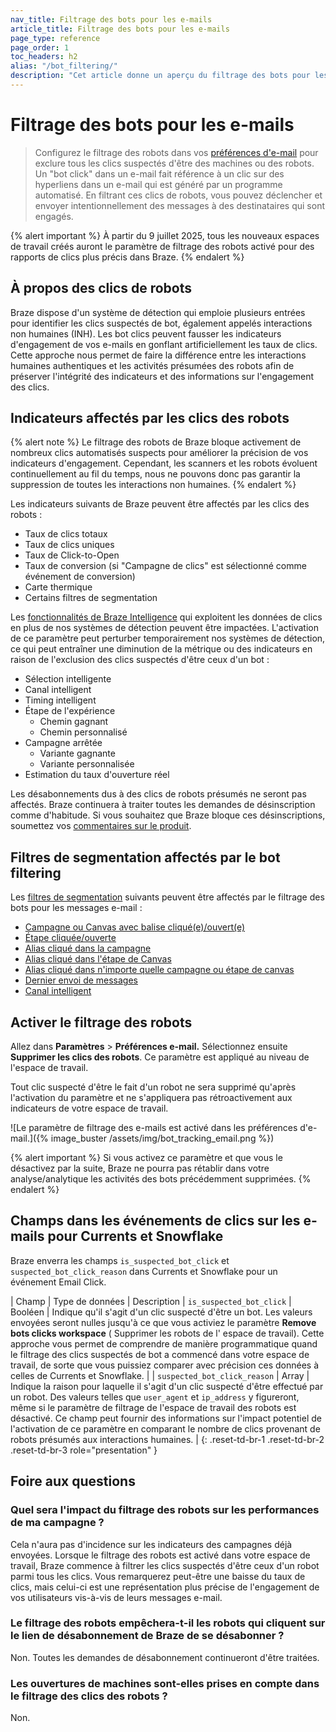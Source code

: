 ```yaml
---
nav_title: Filtrage des bots pour les e-mails
article_title: Filtrage des bots pour les e-mails
page_type: reference
page_order: 1
toc_headers: h2
alias: "/bot_filtering/"
description: "Cet article donne un aperçu du filtrage des bots pour les e-mails."
---
```


# Filtrage des bots pour les e-mails

> Configurez le filtrage des robots dans vos [préférences d'e-mail]({{site.baseurl}}/user_guide/administrative/app_settings/email_settings) pour exclure tous les clics suspectés d'être des machines ou des robots. Un "bot click" dans un e-mail fait référence à un clic sur des hyperliens dans un e-mail qui est généré par un programme automatisé. En filtrant ces clics de robots, vous pouvez déclencher et envoyer intentionnellement des messages à des destinataires qui sont engagés.

{% alert important %}
À partir du 9 juillet 2025, tous les nouveaux espaces de travail créés auront le paramètre de filtrage des robots activé pour des rapports de clics plus précis dans Braze.
{% endalert %}

## À propos des clics de robots

Braze dispose d'un système de détection qui emploie plusieurs entrées pour identifier les clics suspectés de bot, également appelés interactions non humaines (INH). Les bot clics peuvent fausser les indicateurs d'engagement de vos e-mails en gonflant artificiellement les taux de clics. Cette approche nous permet de faire la différence entre les interactions humaines authentiques et les activités présumées des robots afin de préserver l'intégrité des indicateurs et des informations sur l'engagement des clics.

## Indicateurs affectés par les clics des robots

{% alert note %}
Le filtrage des robots de Braze bloque activement de nombreux clics automatisés suspects pour améliorer la précision de vos indicateurs d'engagement. Cependant, les scanners et les robots évoluent continuellement au fil du temps, nous ne pouvons donc pas garantir la suppression de toutes les interactions non humaines.
{% endalert %}

Les indicateurs suivants de Braze peuvent être affectés par les clics des robots :

- Taux de clics totaux
- Taux de clics uniques
- Taux de Click-to-Open
- Taux de conversion (si "Campagne de clics" est sélectionné comme événement de conversion)
- Carte thermique
- Certains filtres de segmentation

Les [fonctionnalités de Braze Intelligence]({{site.baseurl}}/user_guide/brazeai/intelligence) qui exploitent les données de clics en plus de nos systèmes de détection peuvent être impactées. L'activation de ce paramètre peut perturber temporairement nos systèmes de détection, ce qui peut entraîner une diminution de la métrique ou des indicateurs en raison de l'exclusion des clics suspectés d'être ceux d'un bot :

- Sélection intelligente
- Canal intelligent
- Timing intelligent
- Étape de l'expérience
    - Chemin gagnant
    - Chemin personnalisé
- Campagne arrêtée
    - Variante gagnante
    - Variante personnalisée
- Estimation du taux d'ouverture réel

Les désabonnements dus à des clics de robots présumés ne seront pas affectés. Braze continuera à traiter toutes les demandes de désinscription comme d'habitude. Si vous souhaitez que Braze bloque ces désinscriptions, soumettez vos [commentaires sur le produit]({{site.baseurl}}/user_guide/administrative/access_braze/portal).

## Filtres de segmentation affectés par le bot filtering

Les [filtres de segmentation]({{site.baseurl}}/user_guide/engagement_tools/segments/segmentation_filters) suivants peuvent être affectés par le filtrage des bots pour les messages e-mail :

- [Campagne ou Canvas avec balise cliqué(e)/ouvert(e)]({{site.baseurl}}/user_guide/engagement_tools/segments/segmentation_filters#clicked-opened-campaign-or-canvas-with-tag)
- [Étape cliquée/ouverte]({{site.baseurl}}/user_guide/engagement_tools/segments/segmentation_filters#clicked-opened-step)
- [Alias cliqué dans la campagne]({{site.baseurl}}/user_guide/engagement_tools/segments/segmentation_filters#clicked-alias-in-campaign)
- [Alias cliqué dans l'étape de Canvas]({{site.baseurl}}/user_guide/engagement_tools/segments/segmentation_filters#clicked-alias-in-canvas-step)
- [Alias cliqué dans n'importe quelle campagne ou étape de canvas]({{site.baseurl}}/user_guide/engagement_tools/segments/segmentation_filters#clicked-alias-in-any-campaign-or-canvas-step)
- [Dernier envoi de messages]({{site.baseurl}}/user_guide/engagement_tools/segments/segmentation_filters#last-engaged-with-message)
- [Canal intelligent]({{site.baseurl}}/user_guide/engagement_tools/segments/segmentation_filters#intelligent-channel)

## Activer le filtrage des robots

Allez dans **Paramètres** > **Préférences e-mail.** Sélectionnez ensuite **Supprimer les clics des robots**. Ce paramètre est appliqué au niveau de l'espace de travail.

Tout clic suspecté d'être le fait d'un robot ne sera supprimé qu'après l'activation du paramètre et ne s'appliquera pas rétroactivement aux indicateurs de votre espace de travail.

![Le paramètre de filtrage des e-mails est activé dans les préférences d'e-mail.]({% image_buster /assets/img/bot_tracking_email.png %})

{% alert important %}
Si vous activez ce paramètre et que vous le désactivez par la suite, Braze ne pourra pas rétablir dans votre analyse/analytique les activités des bots précédemment supprimées.
{% endalert %}

## Champs dans les événements de clics sur les e-mails pour Currents et Snowflake

Braze enverra les champs `is_suspected_bot_click` et `suspected_bot_click_reason` dans Currents et Snowflake pour un événement Email Click.

| Champ | Type de données | Description
| `is_suspected_bot_click` | Booléen | Indique qu'il s'agit d'un clic suspecté d'être un bot. Les valeurs envoyées seront nulles jusqu'à ce que vous activiez le paramètre **Remove bots clicks workspace** ( Supprimer les robots de l' espace de travail). Cette approche vous permet de comprendre de manière programmatique quand le filtrage des clics suspectés de bot a commencé dans votre espace de travail, de sorte que vous puissiez comparer avec précision ces données à celles de Currents et Snowflake. |
| `suspected_bot_click_reason` | Array | Indique la raison pour laquelle il s'agit d'un clic suspecté d'être effectué par un robot. Des valeurs telles que `user_agent` et `ip_address` y figureront, même si le paramètre de filtrage de l'espace de travail des robots est désactivé. Ce champ peut fournir des informations sur l'impact potentiel de l'activation de ce paramètre en comparant le nombre de clics provenant de robots présumés aux interactions humaines. |
{: .reset-td-br-1 .reset-td-br-2 .reset-td-br-3 role="presentation" }

## Foire aux questions

### Quel sera l'impact du filtrage des robots sur les performances de ma campagne ?

Cela n'aura pas d'incidence sur les indicateurs des campagnes déjà envoyées. Lorsque le filtrage des robots est activé dans votre espace de travail, Braze commence à filtrer les clics suspectés d'être ceux d'un robot parmi tous les clics. Vous remarquerez peut-être une baisse du taux de clics, mais celui-ci est une représentation plus précise de l'engagement de vos utilisateurs vis-à-vis de leurs messages e-mail.

### Le filtrage des robots empêchera-t-il les robots qui cliquent sur le lien de désabonnement de Braze de se désabonner ?

Non. Toutes les demandes de désabonnement continueront d'être traitées.

### Les ouvertures de machines sont-elles prises en compte dans le filtrage des clics des robots ?

Non.
